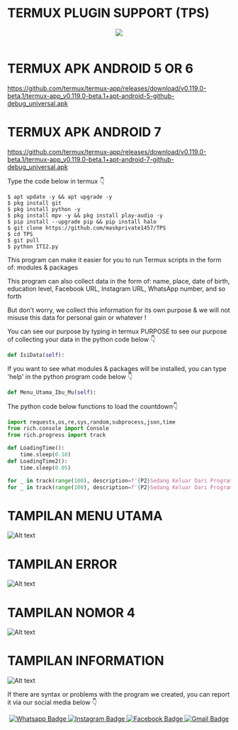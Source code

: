 # TERMUX PLUGIN SUPPORT (TPS)

<div align="center"><img src="https://b.top4top.io/p_3058j78e50.jpg"></div></img><br>

# TERMUX APK ANDROID 5 OR 6

https://github.com/termux/termux-app/releases/download/v0.119.0-beta.1/termux-app_v0.119.0-beta.1+apt-android-5-github-debug_universal.apk

# TERMUX APK ANDROID 7

https://github.com/termux/termux-app/releases/download/v0.119.0-beta.1/termux-app_v0.119.0-beta.1+apt-android-7-github-debug_universal.apk

Type the code below in termux 👇

```
$ apt update -y && apt upgrade -y
$ pkg install git
$ pkg install python -y
$ pkg install mpv -y && pkg install play-audio -y
$ pip install --upgrade pip && pip install halo
$ git clone https://github.com/maskprivate1457/TPS
$ cd TPS
$ git pull
$ python ITI2.py
```
This program can make it easier for you to run Termux scripts in the form of: modules & packages

This program can also collect data in the form of: name, place, date of birth, education level, Facebook URL, Instagram URL, WhatsApp number, and so forth

But don't worry, we collect this information for its own purpose & we will not misuse this data for personal gain or whatever !

You can see our purpose by typing in termux PURPOSE to see our purpose of collecting your data in the python code below 👇

```python
def IsiData(self):
```
If you want to see what modules & packages will be installed, you can type 'help' in the python program code below 👇

```python
def Menu_Utama_Ibu_Mu(self):
```
The python code below functions to load the countdown👇
```python
import requests,os,re,sys,random,subprocess,json,time
from rich.console import Console
from rich.progress import track

def LoadingTime():
	time.sleep(0.10)
def LoadingTime2():
	time.sleep(0.05)

for _ in track(range(100), description=f'{P2}Sedang Keluar Dari Program...'):LoadingTime2()
for _ in track(range(100), description=f'{P2}Sedang Keluar Dari Program...'):LoadingTime()
```
# TAMPILAN MENU UTAMA

![Alt text](https://l.top4top.io/p_3355b4w640.jpg)

# TAMPILAN ERROR

![Alt text](https://a.top4top.io/p_3355ccjcn1.jpg)

# TAMPILAN NOMOR 4

![Alt text](https://b.top4top.io/p_3355hqtvy2.jpg)

# TAMPILAN INFORMATION

![Alt text](https://c.top4top.io/p_3355iexed3.jpg)

If there are syntax or problems with the program we created, you can report it via our social media below 👇

<div id="badges" align="center">
  <a href="https://wa.link/n9jwju">
    <img src="https://img.shields.io/badge/Whatsapp-bold green?style=for-the-badge&logo=whatsapp&logoColor=white" alt="Whatsapp Badge"/>
  </a>
  <a href="https://instagram.com/mask_private1457">
    <img src="https://img.shields.io/badge/Instagram-white?style=for-the-badge&logo=instagram&logoColor=bold pink" alt="Instagram Badge"/>
  </a>
  <a href="https://www.facebook.com/Dailylemons">
    <img src="https://img.shields.io/badge/Facebook-white?style=for-the-badge&logo=facebook&logoColor=blue" alt="Facebook Badge"/>
	<a href="mailto:hubungikami123456@gmail.com">
    <img src="https://img.shields.io/badge/Gmail-white?style=for-the-badge&logo=gmail&logoColor=bold red" alt="Gmail Badge"/>
  </a>
</div>
